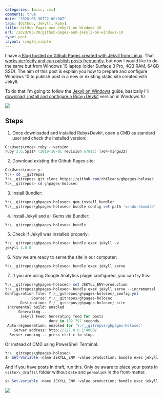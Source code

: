 ```yaml
---
categories: [misc, cms]
comments: true
date: "2020-03-30T22:00:00Z"
tags: [Github, Jekyll, Ruby]
title: GitHub Pages and Jekyll on Windows 10
url: /2020/03/30/github-pages-and-jekyll-on-windows-10
type: post
layout: single_simple
---
```

I have a[ Blog hosted on Github Pages created with Jekyll from Linux](https://holisticsecurity.io/2019/10/14/migrating-wordpress-com-blog-to-github-pages-with-jekyll-part1). That [works perfectly and can publish posts frequently](https://holisticsecurity.io/2019/12/10/migrating-wordpress-com-blog-to-github-pages-with-jekyll-part2), but now I would like to do the same but from Windows 10 laptop (older Surface 3 Pro, 4GB RAM, 64GB SSD). The aim of this post is explain you how to prepare and configure Windows 10 to publish post in a new or existing static site created with Jekyll.

To do that I'm going to follow the [Jekyll on Windows](https://jekyllrb.com/docs/installation/windows) guide, basically I'll [download, install and configure a Ruby+Devkit](https://rubyinstaller.org/downloads) version in Windows 10.

[![](/assets/blog20200330/20200330-github-pages-and-jekyll-on-windows-10-1.png)](/assets/blog20200330/20200330-github-pages-and-jekyll-on-windows-10-1.png)

<!--more-->

## Steps

1. Once downloaded and installed Ruby+Devkit, open a CMD as standard user and check the installed version:

```powershell
C:\Users\rmce> ruby --version
ruby 2.6.5p114 (2019-10-01 revision 67812) [x64-mingw32]
```
 
2. Download existing the Github Pages site:

```powershell
C:\Users\rmce> y:
Y:\> cd __gitrepos
Y:\__gitrepos> git clone https://github.com/chilcano/ghpages-holosec
Y:\__gitrepos> cd ghpages-holosec
```

3. Install Bundler:
```powershell
Y:\__gitrepos\ghpages-holosec> gem install bundler
Y:\__gitrepos\ghpages-holosec> bundle config set path 'vendor/bundle'
```

4. Install Jekyll and all Gems via Bundler:

```powershell
Y:\__gitrepos\ghpages-holosec> bundle 
```

5. Check if Jekyll was installed properly:

```powershell
Y:\__gitrepos\ghpages-holosec> bundle exec jekyll -v
jekyll 4.0.0
```

6. Now we are ready to serve the site in our computer:

```powershell
Y:\__gitrepos\ghpages-holosec> bundle exec jekyll serve
```

7. If you are using Google Analytics plugin configured, you can try this:

```powershell
Y:\__gitrepos\ghpages-holosec> set JEKYLL_ENV=production 
Y:\__gitrepos\ghpages-holosec> bundle exec jekyll serve --incremental --watch 
Configuration file: Y:/__gitrepos/ghpages-holosec/_config.yml
            Source: Y:/__gitrepos/ghpages-holosec
       Destination: Y:/__gitrepos/ghpages-holosec/_site
 Incremental build: enabled
      Generating...
       Jekyll Feed: Generating feed for posts
                    done in 192.797 seconds.
 Auto-regeneration: enabled for 'Y:/__gitrepos/ghpages-holosec'
    Server address: http://127.0.0.1:4000/
  Server running... press ctrl-c to stop.
```

Or instead of CMD using PowerShell Terminal.
```PowerShell
Y:\__gitrepos\ghpages-holosec>
$> Set-Variable -name JEKYLL_ENV -value production; bundle exec jekyll serve --incremental --watch
```

And if you have posts in draft, run this. Only be aware to place your posts in `<site>\_drafts\` folder without `date` and `permalink` in the front-matter.
```PowerShell
$> Set-Variable -name JEKYLL_ENV -value production; bundle exec jekyll serve --watch --drafts
```

[![](/assets/blog20200330/20200330-github-pages-and-jekyll-on-windows-10-2.png)](/assets/blog20200330/20200330-github-pages-and-jekyll-on-windows-10-2.png)